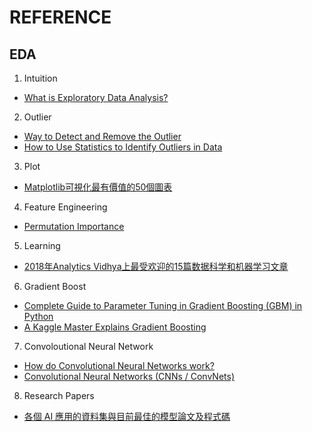 # REFERENCE

## EDA
1.  Intuition 
- [What is Exploratory Data Analysis?](https://towardsdatascience.com/exploratory-data-analysis-8fc1cb20fd15)

2. Outlier 
- [Way to Detect and Remove the Outlier](https://towardsdatascience.com/ways-to-detect-and-remove-the-outliers-404d16608dba)
- [How to Use Statistics to Identify Outliers in Data](https://machinelearningmastery.com/how-to-use-statistics-to-identify-outliers-in-data/)

3. Plot
- [Matplotlib可視化最有價值的50個圖表](https://www.jiqizhixin.com/articles/2019-01-15-11?utm_source=Facebook_PicSee)

4. Feature Engineering
- [Permutation Importance](https://www.kaggle.com/dansbecker/permutation-importance?utm_medium=email)

5. Learning
- [2018年Analytics Vidhya上最受欢迎的15篇数据科学和机器学习文章](https://www.jiqizhixin.com/articles/2019-01-21-12)

6. Gradient Boost 
- [Complete Guide to Parameter Tuning in Gradient Boosting (GBM) in Python](https://www.analyticsvidhya.com/blog/2016/02/complete-guide-parameter-tuning-gradient-boosting-gbm-python/)
- [A Kaggle Master Explains Gradient Boosting](http://blog.kaggle.com/2017/01/23/a-kaggle-master-explains-gradient-boosting/)

7. Convoloutional Neural Network
- [How do Convolutional Neural Networks work?](https://brohrer.mcknote.com/zh-Hant/how_machine_learning_works/how_convolutional_neural_networks_work.html)
- [Convolutional Neural Networks (CNNs / ConvNets)](http://cs231n.github.io/convolutional-networks/)

8. Research Papers
- [各個 AI 應用的資料集與目前最佳的模型論文及程式碼](https://paperswithcode.com/sota)
